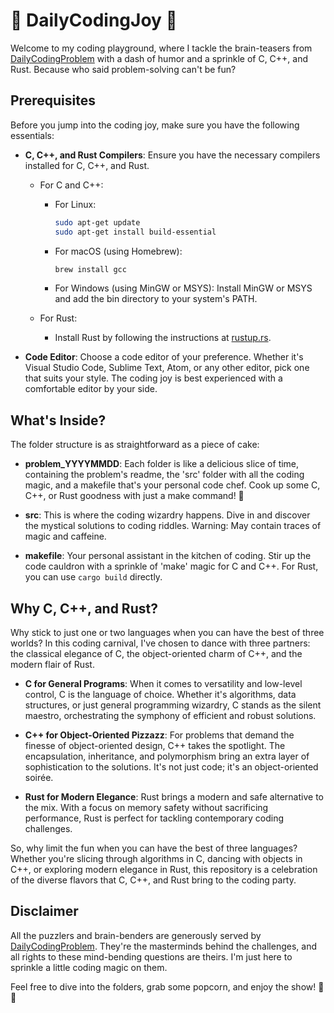 # 🚀 DailyCodingJoy 🚀

Welcome to my coding playground, where I tackle the brain-teasers from [DailyCodingProblem](https://www.dailycodingproblem.com/) with a dash of humor and a sprinkle of C, C++, and Rust. Because who said problem-solving can't be fun?

## Prerequisites

Before you jump into the coding joy, make sure you have the following essentials:

- **C, C++, and Rust Compilers**: Ensure you have the necessary compilers installed for C, C++, and Rust.

  - For C and C++:
    - For Linux:
      ```bash
      sudo apt-get update
      sudo apt-get install build-essential
      ```
    - For macOS (using Homebrew):
      ```bash
      brew install gcc
      ```
    - For Windows (using MinGW or MSYS):
      Install MinGW or MSYS and add the bin directory to your system's PATH.

  - For Rust:
    - Install Rust by following the instructions at [rustup.rs](https://rustup.rs/).

- **Code Editor**: Choose a code editor of your preference. Whether it's Visual Studio Code, Sublime Text, Atom, or any other editor, pick one that suits your style. The coding joy is best experienced with a comfortable editor by your side.

## What's Inside?

The folder structure is as straightforward as a piece of cake:

- **problem_YYYYMMDD**: Each folder is like a delicious slice of time, containing the problem's readme, the 'src' folder with all the coding magic, and a makefile that's your personal code chef. Cook up some C, C++, or Rust goodness with just a make command! 🍳

- **src**: This is where the coding wizardry happens. Dive in and discover the mystical solutions to coding riddles. Warning: May contain traces of magic and caffeine.

- **makefile**: Your personal assistant in the kitchen of coding. Stir up the code cauldron with a sprinkle of 'make' magic for C and C++. For Rust, you can use `cargo build` directly.

## Why C, C++, and Rust?

Why stick to just one or two languages when you can have the best of three worlds? In this coding carnival, I've chosen to dance with three partners: the classical elegance of C, the object-oriented charm of C++, and the modern flair of Rust.

- **C for General Programs**: When it comes to versatility and low-level control, C is the language of choice. Whether it's algorithms, data structures, or just general programming wizardry, C stands as the silent maestro, orchestrating the symphony of efficient and robust solutions.

- **C++ for Object-Oriented Pizzazz**: For problems that demand the finesse of object-oriented design, C++ takes the spotlight. The encapsulation, inheritance, and polymorphism bring an extra layer of sophistication to the solutions. It's not just code; it's an object-oriented soirée.

- **Rust for Modern Elegance**: Rust brings a modern and safe alternative to the mix. With a focus on memory safety without sacrificing performance, Rust is perfect for tackling contemporary coding challenges.

So, why limit the fun when you can have the best of three languages? Whether you're slicing through algorithms in C, dancing with objects in C++, or exploring modern elegance in Rust, this repository is a celebration of the diverse flavors that C, C++, and Rust bring to the coding party.

## Disclaimer

All the puzzlers and brain-benders are generously served by [DailyCodingProblem](https://www.dailycodingproblem.com/). They're the masterminds behind the challenges, and all rights to these mind-bending questions are theirs. I'm just here to sprinkle a little coding magic on them.

Feel free to dive into the folders, grab some popcorn, and enjoy the show! 🍿✨
